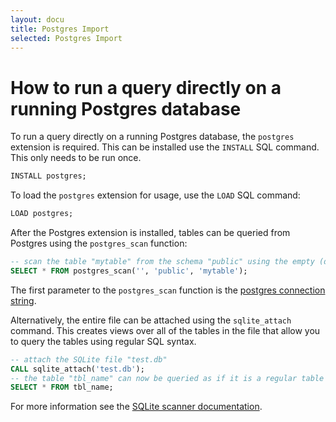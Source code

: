 ```yaml
---
layout: docu
title: Postgres Import
selected: Postgres Import
---
```


# How to run a query directly on a running Postgres database

To run a query directly on a running Postgres database, the `postgres` extension is required.  This can be installed use the `INSTALL` SQL command. This only needs to be run once.

```sql
INSTALL postgres;
```

To load the `postgres` extension for usage, use the `LOAD` SQL command:

```sql
LOAD postgres;
```

After the Postgres extension is installed, tables can be queried from Postgres using the `postgres_scan` function:

```sql
-- scan the table "mytable" from the schema "public" using the empty (default) connection string
SELECT * FROM postgres_scan('', 'public', 'mytable');
```

The first parameter to the `postgres_scan` function is the [postgres connection string](https://www.postgresql.org/docs/current/libpq-connect.html#LIBPQ-CONNSTRING).

Alternatively, the entire file can be attached using the `sqlite_attach` command. This creates views over all of the tables in the file that allow you to query the tables using regular SQL syntax.

```sql
-- attach the SQLite file "test.db"
CALL sqlite_attach('test.db');
-- the table "tbl_name" can now be queried as if it is a regular table
SELECT * FROM tbl_name;
```

For more information see the [SQLite scanner documentation](/docs/extensions/postgres_scanner).